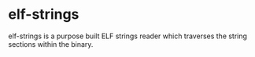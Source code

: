 # elf-strings
elf-strings is a purpose built ELF strings reader which traverses the string sections within the binary.

